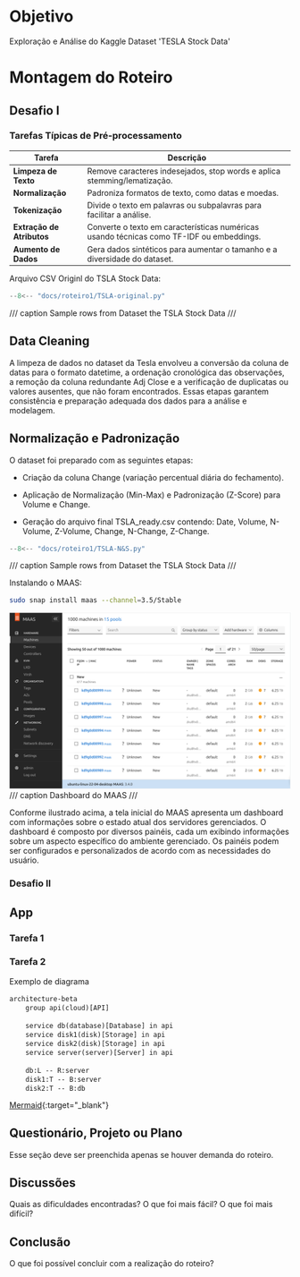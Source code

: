 # Objetivo

Exploração e Análise do Kaggle Dataset 'TESLA Stock Data'

# Montagem do Roteiro

## Desafio I

### Tarefas Típicas de Pré-processamento

| Tarefa                 | Descrição                                                                 |
|-------------------------|---------------------------------------------------------------------------|
| **Limpeza de Texto**    | Remove caracteres indesejados, stop words e aplica stemming/lematização. |
| **Normalização**        | Padroniza formatos de texto, como datas e moedas.                         |
| **Tokenização**         | Divide o texto em palavras ou subpalavras para facilitar a análise.       |
| **Extração de Atributos** | Converte o texto em características numéricas usando técnicas como TF-IDF ou embeddings. |
| **Aumento de Dados**    | Gera dados sintéticos para aumentar o tamanho e a diversidade do dataset. |

Arquivo CSV Originl do TSLA Stock Data:

```python exec="on" html="0"
--8<-- "docs/roteiro1/TSLA-original.py"
```
/// caption
Sample rows from Dataset the TSLA Stock Data
///

<h2 id="data-cleaning">Data Cleaning</h2>

A limpeza de dados no dataset da Tesla envolveu a conversão da coluna de datas para o formato datetime, a ordenação cronológica das observações, a remoção da coluna redundante Adj Close e a verificação de duplicatas ou valores ausentes, que não foram encontrados. Essas etapas garantem consistência e preparação adequada dos dados para a análise e modelagem.

<h2 id="data-cleaning">Normalização e Padronização</h2>
O dataset foi preparado com as seguintes etapas:

- Criação da coluna Change (variação percentual diária do fechamento).

- Aplicação de Normalização (Min-Max) e Padronização (Z-Score) para Volume e Change.

- Geração do arquivo final TSLA_ready.csv contendo: Date, Volume, N-Volume, Z-Volume, Change, N-Change, Z-Change.


```python exec="on" html="0"
--8<-- "docs/roteiro1/TSLA-N&S.py"
```
/// caption
Sample rows from Dataset the TSLA Stock Data
///









Instalando o MAAS:

<!-- termynal -->

``` bash
sudo snap install maas --channel=3.5/Stable
```

![Tela do Dashboard do MAAS](./maas.png)
/// caption
Dashboard do MAAS
///

Conforme ilustrado acima, a tela inicial do MAAS apresenta um dashboard com informações sobre o estado atual dos servidores gerenciados. O dashboard é composto por diversos painéis, cada um exibindo informações sobre um aspecto específico do ambiente gerenciado. Os painéis podem ser configurados e personalizados de acordo com as necessidades do usuário.

### Desafio II

## App



### Tarefa 1

### Tarefa 2

Exemplo de diagrama

```mermaid
architecture-beta
    group api(cloud)[API]

    service db(database)[Database] in api
    service disk1(disk)[Storage] in api
    service disk2(disk)[Storage] in api
    service server(server)[Server] in api

    db:L -- R:server
    disk1:T -- B:server
    disk2:T -- B:db
```

[Mermaid](https://mermaid.js.org/syntax/architecture.html){:target="_blank"}

## Questionário, Projeto ou Plano

Esse seção deve ser preenchida apenas se houver demanda do roteiro.

## Discussões

Quais as dificuldades encontradas? O que foi mais fácil? O que foi mais difícil?

## Conclusão

O que foi possível concluir com a realização do roteiro?
